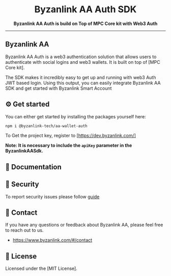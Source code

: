 <div align="center">
  <h1 align="center">Byzanlink AA Auth SDK</h1>
</div>

<div align="center">
  <p>
    <b>
      Byzanlink AA Auth is build on Top of MPC Core kit with Web3 Auth 
    </b>
   </p>
</div>

--------------


## Byzanlink AA

Byzanlink AA Auth is a web3 authentication solution that allows users to authenticate with social logins and web3 wallets. It is built on top of [MPC Core kit].

The SDK makes it incredibly easy to get up and running with web3 Auth JWT based login. Using this output, you can easily integrate Byzanlink AA SDK and get started with Byzanlink Smart Account

## ⚙ Get started

You can either get started by installing the packages yourself here:

```bash
npm i @byzanlink-tech/aa-wallet-auth
```


To Get the project key, register to [https://dev.byzanlink.com/]

**Note: It is necessary to include the `apiKey` parameter in the ByzanlinkAASdk.**

## 📖 Documentation


## 🔐 Security

To report security issues please follow [guide](./SECURITY.md)

## 💬 Contact

If you have any questions or feedback about Byzanlink AA, please feel free to reach out to us.

- https://www.byzanlink.com/#/contact

## 📄 License

Licensed under the [MIT License].
